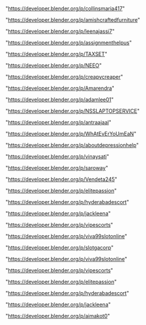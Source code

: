 "https://developer.blender.org/p/collinsmaria417"

"https://developer.blender.org/p/amishcraftedfurniture"

"https://developer.blender.org/p/leenajassi7"

"https://developer.blender.org/p/assignmenthelpus"

"https://developer.blender.org/p/TAXSET"

"https://developer.blender.org/p/NEEO"

"https://developer.blender.org/p/creapycreaper"

"https://developer.blender.org/p/Amarendra"

"https://developer.blender.org/p/adamlee01"

"https://developer.blender.org/p/NSSLAPTOPSERVICE"

"https://developer.blender.org/p/antraajaal"

"https://developer.blender.org/p/WhAtEvErYoUmEaN"

"https://developer.blender.org/p/aboutdepressionhelp"

"https://developer.blender.org/p/vinaysati"

"https://developer.blender.org/p/saroway"

"https://developer.blender.org/p/Vendeta245"

"https://developer.blender.org/p/elitepassion"

"https://developer.blender.org/p/hyderabadescort"

"https://developer.blender.org/p/jackleena"

"https://developer.blender.org/p/vipescorts"

"https://developer.blender.org/p/viva99slotonline"

 
"https://developer.blender.org/p/slotgacorp"


"https://developer.blender.org/p/viva99slotonline"


"https://developer.blender.org/p/vipescorts"


"https://developer.blender.org/p/elitepassion"


"https://developer.blender.org/p/hyderabadescort"


"https://developer.blender.org/p/jackleena"


"https://developer.blender.org/p/aimakot0"


 
